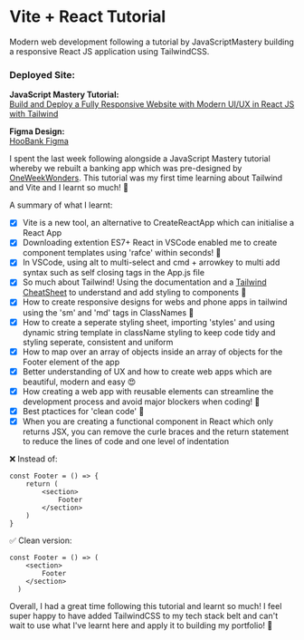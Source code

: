 # Vite + React Tutorial

Modern web development following a tutorial by JavaScriptMastery building a responsive React JS application using TailwindCSS.

### Deployed Site:

**JavaScript Mastery Tutorial:**  
[Build and Deploy a Fully Responsive Website with Modern UI/UX in React JS with Tailwind](https://www.youtube.com/watch?v=_oO4Qi5aVZs)  

**Figma Design:**  
[HooBank Figma](https://www.figma.com/file/bUGIPys15E78w9bs1l4tgS/HooBank?type=design&node-id=310-485)


I spent the last week following alongside a JavaScript Mastery tutorial whereby we rebuilt a banking app which was pre-designed by [OneWeekWonders](https://www.oneweekwonders.com/). This tutorial was my first time learning about Tailwind and Vite and I learnt so much! 🧠 

A summary of what I learnt: 
- [x] Vite is a new tool, an alternative to CreateReactApp which can initialise a React App
- [x] Downloading extention ES7+ React in VSCode enabled me to create component templates using 'rafce' within seconds! 🤯 
- [x] In VSCode, using alt to multi-select and cmd + arrowkey to multi add syntax such as self closing tags in the App.js file 
- [x] So much about Tailwind! Using the documentation and a [Tailwind CheatSheet](https://nerdcave.com/tailwind-cheat-sheet) to understand and add styling to components 📃 
- [x] How to create responsive designs for webs and phone apps in tailwind using the 'sm' and 'md' tags in ClassNames 📱 
- [x] How to create a seperate styling sheet, importing 'styles' and using dynamic string template in className styling to keep code tidy and styling seperate, consistent and uniform 
- [x] How to map over an array of objects inside an array of objects for the Footer element of the app
- [x] Better understanding of UX and how to create web apps which are beautiful, modern and easy 😍 
- [x] How creating a web app with reusable elements can streamline the development process and avoid major blockers when coding! 🔄 
- [x] Best ptactices for 'clean code' 🧼 
- [x] When you are creating a functional component in React which only returns JSX, you can remove the curle braces and the return statement to reduce the lines of code and one level of indentation

❌  Instead of:
```
const Footer = () => {
    return (
        <section>
            Footer
        </section>
    )
}
```

✅  Clean version:
```
const Footer = () => (
    <section>
        Footer
    </section>
  )
```

Overall, I had a great time following this tutorial and learnt so much! I feel super happy to have added TailwindCSS to my tech stack belt and can't wait to use what I've learnt here and apply it to building my portfolio! 🎉 